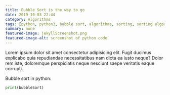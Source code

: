 ```yaml
---
title: Bubble Sort is the way to go
date: 2019-10-03 22:44
category: Algorithms
tags: [python, python3, bubble sort, algorithms, sorting, sorting algorithms]
summary: none
featured-image: jekyllScreenshot.png
featured-image-alt: screenshot of python code
---
```


Lorem ipsum dolor sit amet consectetur adipisicing elit. Fugit ducimus explicabo quia repudiandae necessitatibus nam dicta ea iusto neque? Dolor rem iste, doloremque perspiciatis neque nesciunt saepe veritatis eaque corrupti.

Bubble sort in python:

```python
print(bubbleSort)
```